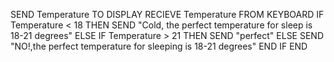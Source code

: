 SEND Temperature TO DISPLAY
RECIEVE Temperature FROM KEYBOARD
IF Temperature < 18 THEN
SEND "Cold, the perfect temperature for sleep is 18-21 degrees"
ELSE IF Temperature > 21 THEN
SEND "perfect"
ELSE SEND "NO!,the perfect temperature for sleeping is 18-21 degrees"
END IF
END
